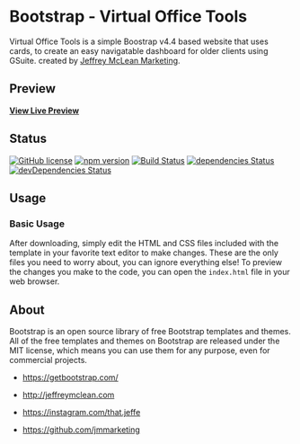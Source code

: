 # Bootstrap - Virtual Office Tools

Virtual Office Tools is a simple Boostrap v4.4 based website that uses cards, to create an easy navigatable dashboard for older clients using GSuite. created by [Jeffrey McLean Marketing](http://jeffreymclean.com/).

## Preview

**[View Live Preview](http://TheZableFamily.com)**

## Status

[![GitHub license](https://img.shields.io/badge/license-MIT-blue.svg)](https://raw.githubusercontent.com/BlackrockDigital/startbootstrap-heroic-features/master/LICENSE)
[![npm version](https://img.shields.io/npm/v/startbootstrap-heroic-features.svg)](https://www.npmjs.com/package/startbootstrap-heroic-features)
[![Build Status](https://travis-ci.org/BlackrockDigital/startbootstrap-heroic-features.svg?branch=master)](https://travis-ci.org/BlackrockDigital/startbootstrap-heroic-features)
[![dependencies Status](https://david-dm.org/BlackrockDigital/startbootstrap-heroic-features/status.svg)](https://david-dm.org/BlackrockDigital/startbootstrap-heroic-features)
[![devDependencies Status](https://david-dm.org/BlackrockDigital/startbootstrap-heroic-features/dev-status.svg)](https://david-dm.org/BlackrockDigital/startbootstrap-heroic-features?type=dev)

## Usage

### Basic Usage

After downloading, simply edit the HTML and CSS files included with the template in your favorite text editor to make changes. These are the only files you need to worry about, you can ignore everything else! To preview the changes you make to the code, you can open the `index.html` file in your web browser.

## About

Bootstrap is an open source library of free Bootstrap templates and themes. All of the free templates and themes on Bootstrap are released under the MIT license, which means you can use them for any purpose, even for commercial projects.

* https://getbootstrap.com/

* http://jeffreymclean.com
* https://instagram.com/that.jeffe
* https://github.com/jmmarketing
